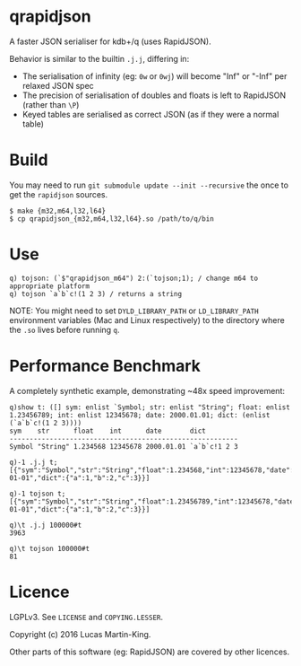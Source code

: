 qrapidjson
==========

A faster JSON serialiser for kdb+/q (uses RapidJSON).

Behavior is similar to the builtin `.j.j`, differing in:

 * The serialisation of infinity (eg: `0w` or `0wj`) will become "Inf" or "-Inf" per relaxed JSON spec
 * The precision of serialisation of doubles and floats is left to RapidJSON (rather than `\P`)
 * Keyed tables are serialised as correct JSON (as if they were a normal table)

# Build

You may need to run `git submodule update --init --recursive` the once to get the `rapidjson` sources.

    $ make {m32,m64,l32,l64}
    $ cp qrapidjson_{m32,m64,l32,l64}.so /path/to/q/bin

# Use

    q) tojson: (`$"qrapidjson_m64") 2:(`tojson;1); / change m64 to appropriate platform
    q) tojson `a`b`c!(1 2 3) / returns a string

NOTE: You might need to set `DYLD_LIBRARY_PATH` or `LD_LIBRARY_PATH` environment variables
(Mac and Linux respectively) to the directory where the `.so` lives before running `q`.

# Performance Benchmark

A completely synthetic example, demonstrating ~48x speed improvement:

```
q)show t: ([] sym: enlist `Symbol; str: enlist "String"; float: enlist 1.23456789; int: enlist 12345678; date: 2000.01.01; dict: (enlist (`a`b`c!(1 2 3))))
sym    str      float    int      date       dict
---------------------------------------------------------
Symbol "String" 1.234568 12345678 2000.01.01 `a`b`c!1 2 3

q)-1 .j.j t;
[{"sym":"Symbol","str":"String","float":1.234568,"int":12345678,"date":"2000-01-01","dict":{"a":1,"b":2,"c":3}}]

q)-1 tojson t;
[{"sym":"Symbol","str":"String","float":1.23456789,"int":12345678,"date":"2000-01-01","dict":{"a":1,"b":2,"c":3}}]

q)\t .j.j 100000#t
3963

q)\t tojson 100000#t
81
```

# Licence

LGPLv3. See `LICENSE` and `COPYING.LESSER`.

Copyright (c) 2016 Lucas Martin-King.

Other parts of this software (eg: RapidJSON) are covered by other licences.
